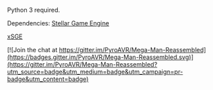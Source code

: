 

Python 3 required.

Dependencies:
[Stellar Game Engine](http://stellarengine.nongnu.org)

[xSGE](http://xsge.nongnu.org)




[![Join the chat at https://gitter.im/PyroAVR/Mega-Man-Reassembled](https://badges.gitter.im/PyroAVR/Mega-Man-Reassembled.svg)](https://gitter.im/PyroAVR/Mega-Man-Reassembled?utm_source=badge&utm_medium=badge&utm_campaign=pr-badge&utm_content=badge)
